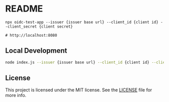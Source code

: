 # README

```
npx oidc-test-app --issuer {issuer base url} --client_id {client id} --client_secret {client secret}

# http://localhost:8080
```

## Local Development

```bash
node index.js --issuer {issuer base url} --client_id {client id} --client_secret {client secret}
```

## License

This project is licensed under the MIT license. See the [LICENSE](LICENSE) file for more info.
